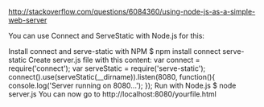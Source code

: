 http://stackoverflow.com/questions/6084360/using-node-js-as-a-simple-web-server

You can use Connect and ServeStatic with Node.js for this:

Install connect and serve-static with NPM
$ npm install connect serve-static
Create server.js file with this content:
var connect = require('connect');
var serveStatic = require('serve-static');
connect().use(serveStatic(__dirname)).listen(8080, function(){
    console.log('Server running on 8080...');
});
Run with Node.js
$ node server.js
You can now go to http://localhost:8080/yourfile.html